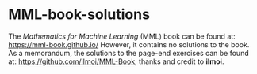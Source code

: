 # MML-book-solutions

The _Mathematics for Machine Learning_ (MML) book can be found at: https://mml-book.github.io/ However, it contains no solutions to the book. 
As a memorandum, the solutions to the page-end exercises can be found at:  https://github.com/ilmoi/MML-Book, thanks and credit to ****ilmoi****.
